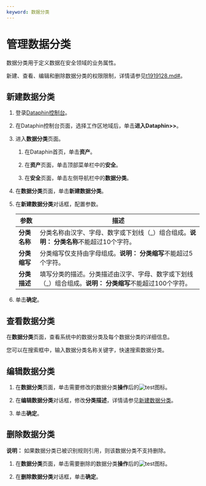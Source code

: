 ```yaml
---
keyword: 数据分类
---
```


# 管理数据分类

数据分类用于定义数据在安全领域的业务属性。

新建、查看、编辑和删除数据分类的权限限制，详情请参见[t1919128.md\#]()。

## 新建数据分类

1.  登录[Dataphin控制台](https://dataphin.console.aliyun.com/workingArea)。

2.  在Dataphin控制台页面，选择工作区地域后，单击**进入Dataphin\>\>**。

3.  进入**数据分类**页面。

    1.  在Dataphin首页，单击**资产**。

    2.  在**资产**页面，单击顶部菜单栏中的**安全**。

    3.  在**安全**页面，单击左侧导航栏中的**数据分类**。

4.  在**数据分类**页面，单击**新建数据分类**。

5.  在**新建数据分类**对话框，配置参数。

    |参数|描述|
    |--|--|
    |**分类名称**|分类名称由汉字、字母、数字或下划线（\_）组合组成。**说明：** **分类名称**不能超过10个字符。 |
    |**分类缩写**|分类缩写仅支持由字母组成。**说明：** **分类缩写**不能超过5个字符。 |
    |**分类描述**|填写分类的描述。分类描述由汉字、字母、数字或下划线（\_）组合组成。**说明：** **分类缩写**不能超过100个字符。 |

6.  单击**确定**。


## 查看数据分类

在**数据分类**页面，查看系统中的数据分类及每个数据分类的详细信息。

您可以在搜索框中，输入数据分类名称关键字，快速搜索数据分类。

## 编辑数据分类

1.  在**数据分类**页面，单击需要修改的数据分类**操作**后的![test](https://static-aliyun-doc.oss-accelerate.aliyuncs.com/assets/img/zh-CN/3497307951/p137593.png)图标。

2.  在**编辑数据分类**对话框，修改**分类描述**，详情请参见[新建数据分类](#section_0v1_al2_rll)。

3.  单击**确定**。


## 删除数据分类

**说明：** 如果数据分类已被识别规则引用，则该数据分类不支持删除。

1.  在**数据分类**页面，单击需要删除的数据分类**操作**后的![test](https://static-aliyun-doc.oss-accelerate.aliyuncs.com/assets/img/zh-CN/3497307951/p137594.png)图标。

2.  在**删除数据分类**对话框，单击**确定**。


